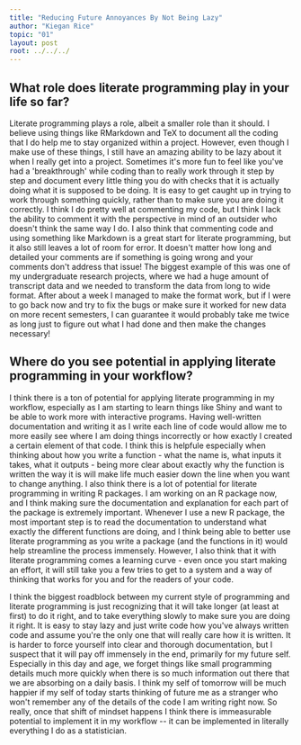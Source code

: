 ```yaml
---
title: "Reducing Future Annoyances By Not Being Lazy"
author: "Kiegan Rice"
topic: "01"
layout: post
root: ../../../
---
```


## What role does literate programming play in your life so far?  
Literate programming plays a role, albeit a smaller role than it should. I believe using things like RMarkdown and TeX to document all the coding that I do help me to stay organized within a project. However, even though I make use of these things, I still have an amazing ability to be lazy about it when I really get into a project. Sometimes it's more fun to feel like you've had a 'breakthrough' while coding than to really work through it step by step and document every little thing you do with checks that it is actually doing what it is supposed to be doing. It is easy to get caught up in trying to work through something quickly, rather than to make sure you are doing it correctly. I think I do pretty well at commenting my code, but I think I lack the ability to comment it with the perspective in mind of an outsider who doesn't think the same way I do. I also think that commenting code and using something like Markdown is a great start for literate programming, but it also still leaves a lot of room for error. It doesn't matter how long and detailed your comments are if something is going wrong and your comments don't address that issue! The biggest example of this was one of my undergraduate research projects, where we had a huge amount of transcript data and we needed to transform the data from long to wide format. After about a week I managed to make the format work, but if I were to go back now and try to fix the bugs or make sure it worked for new data on more recent semesters, I can guarantee it would probably take me twice as long just to figure out what I had done and then make the changes necessary!  

## Where do you see potential in applying literate programming in your workflow?
I think there is a ton of potential for applying literate programming in my workflow, especially as I am starting to learn things like Shiny and want to be able to work more with interactive programs. Having well-written documentation and writing it as I write each line of code would allow me to more easily see where I am doing things incorrectly or how exactly I created a certain element of that code. I think this is helpfule especially when thinking about how you write a function - what the name is, what inputs it takes, what it outputs - being more clear about exactly why the function is written the way it is will make life much easier down the line when you want to change anything. I also think there is a lot of potential for literate programming in writing R packages. I am working on an R package now, and I think making sure the documentation and explanation for each part of the package is extremely important. Whenever I use a new R package, the most important step is to read the documentation to understand what exactly the different functions are doing, and I think being able to better use literate programming as you write a package (and the functions in it) would help streamline the process immensely. However, I also think that it with literate programming comes a learning curve - even once you start making an effort, it will still take you a few tries to get to a system and a way of thinking that works for you and for the readers of your code.  

I think the biggest roadblock between my current style of programming and literate programming is just recognizing that it will take longer (at least at first) to do it right, and to take everything slowly to make sure you are doing it right. It is easy to stay lazy and just write code how you've always written code and assume you're the only one that will really care how it is written. It is harder to force yourself into clear and thorough documentation, but I suspect that it will pay off immensely in the end, primarily for my future self. Especially in this day and age, we forget things like small programming details much more quickly when there is so much information out there that we are absorbing on a daily basis. I think my self of tomorrow will be much happier if my self of today starts thinking of future me as a stranger who won't remember any of the details of the code I am writing right now. So really, once that shift of mindset happens I think there is immeasurable potential to implement it in my workflow -- it can be implemented in literally everything I do as a statistician.  
